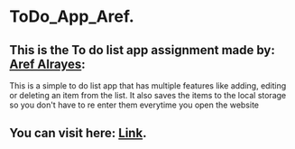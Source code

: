 # ToDo_App_Aref.
## This is the To do list app assignment made by: [Aref Alrayes](https://github.com/arefalrayes):
This is a simple to do list app that has multiple features like adding, editing or deleting an item from the list.
It also saves the items to the local storage so you don't have to re enter them everytime you open the website
## You can visit here: [Link](https://gsg-cf05.github.io/ToDo_App_Aref/).
